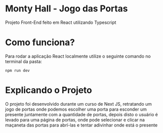 # Monty Hall - Jogo das Portas

Projeto Front-End feito em React utilizando Typescript

# Como funciona?

Para rodar a aplicação React localmente utilize o seguinte comando no terminal da pasta:
```
npm run dev
```

# Explicando o Projeto

O projeto foi desenvolvido durante um curso de Next JS, retratando um jogo de portas onde podemos escolher uma porta para esconder um presente juntamente com a quantidade de portas, depois disto o usuário é levado para uma página de portas, onde pode selecionar e clicar na maçaneta das portas para abrí-las e tentar adivinhar onde está o presente

<!-- ![Imagem-aplicacao](/img-app.png) -->